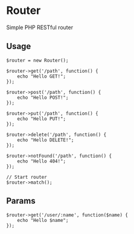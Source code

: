 Router
======

Simple PHP RESTful router

## Usage

	$router = new Router();
	
	$router->get('/path', function() {
		echo "Hello GET!";
	});
	
	$router->post('/path', function() {
		echo "Hello POST!";
	});
	
	$router->put('/path', function() {
		echo "Hello PUT!";
	});
	
	$router->delete('/path', function() {
		echo "Hello DELETE!";
	});
	
	$router->notFound('/path', function() {
		echo "Hello 404!";
	});
	
	// Start router
	$router->match();
	
## Params

	$router->get('/user/:name', function($name) {
		echo "Hello $name";
	});
  
